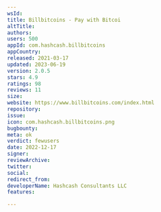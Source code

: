 ```yaml
---
wsId: 
title: Billbitcoins - Pay with Bitcoi
altTitle: 
authors: 
users: 500
appId: com.hashcash.billbitcoins
appCountry: 
released: 2021-03-17
updated: 2023-06-19
version: 2.0.5
stars: 4.9
ratings: 98
reviews: 11
size: 
website: https://www.billbitcoins.com/index.html
repository: 
issue: 
icon: com.hashcash.billbitcoins.png
bugbounty: 
meta: ok
verdict: fewusers
date: 2022-12-17
signer: 
reviewArchive: 
twitter: 
social: 
redirect_from: 
developerName: Hashcash Consultants LLC
features: 

---
```



